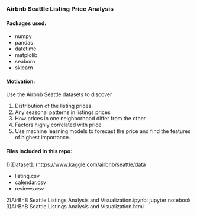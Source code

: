 ### Airbnb Seattle Listing Price Analysis 

#### Packages used:
  - numpy
  - pandas
  - datetime
  - matplolib
  - seaborn
  - sklearn
  
#### Motivation:
Use the Airbnb Seattle datasets to discover
1) Distribution of the listing prices 
2) Any seasonal patterns in listings prices
3) How prices in one neighborhood differ from the other
4) Factors highly correlated with price
5) Use machine learning models to forecast the price and find the features of highest importance.

#### Files included in this repo:

1)[Dataset]: (https://www.kaggle.com/airbnb/seattle/data
- listing.csv  
- calendar.csv
- reviews.csv

2)AirBnB Seattle Listings Analysis and Visualization.ipynb: jupyter notebook
3)AirBnB Seattle Listings Analysis and Visualization.html

